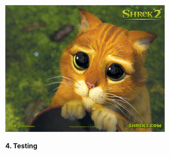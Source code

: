 <img src="/assets/03-testing/shrek_cat.jpg" alt="AngularJS - Hello World" height="400">

## 4. Testing